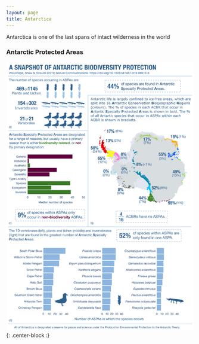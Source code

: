 ```yaml
---
layout: page
title: Antarctica
---
```

Antarctica is one of the last spans of intact wilderness in the world

### Antarctic Protected Areas

![AntarcticProtectionInfographic](/img/InfoGraph_NComm.png){: .center-block :}
